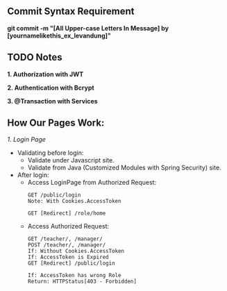 ## Commit Syntax Requirement
**git commit -m "[All Upper-case Letters In Message] by [yournamelikethis_ex_levandung]"**

## TODO Notes
**1. Authorization with JWT**

**2. Authentication with Bcrypt**

**3. @Transaction with Services**

## How Our Pages Work:
*1. Login Page*
- Validating before login:
  - Validate under Javascript site.
  - Validate from Java (Customized Modules with Spring Security) site.
- After login:
  - Access LoginPage from Authorized Request:
    ```Http
    GET /public/login
    Note: With Cookies.AccessToken
    
    GET [Redirect] /role/home
    ```
  - Access Authorized Request:
    ```Http
    GET /teacher/, /manager/
    POST /teacher/, /manager/
    If: Without Cookies.AccessToken
    If: AccessToken is Expired
    GET [Redirect] /public/login
    
    If: AccessToken has wrong Role
    Return: HTTPStatus[403 - Forbidden]
    ```
  
    
